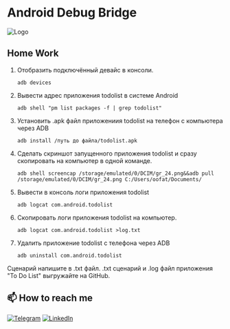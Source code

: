 # Android Debug Bridge
![Logo](https://github.com/SereJaPWNZ/AndroidDebugBridge/blob/master/assert/Logo.png)

## Home Work

 1. Отобразить подключённый девайс в консоли.

        adb devices   

 2. Вывести адрес приложения todolist в системе Android

        adb shell "pm list packages -f | grep todolist"

 3. Установить .apk файл приложениия todolist на телефон с компьютера через  ADB

        adb install /путь до файла/todolist.apk 

 4. Сделать скриншот запущенного приложения todolist и сразу скопировать на компьютер в одной команде.

        adb shell screencap /storage/emulated/0/DCIM/gr_24.png&&adb pull /storage/emulated/0/DCIM/gr_24.png C:/Users/oofat/Documents/

 5. Вывести в консоль логи приложения todolist

        adb logcat com.android.todolist

 6. Скопировать логи приложения todolist на компьютер.

        adb logcat com.android.todolist >log.txt

 7. Удалить приложение todolist с телефона через ADB

        adb uninstall com.android.todolist

Сценарий напишите в .txt файл.
.txt сценарий и .log файл приложения "To Do List" выгружайте на GitHub.
## 📫 How to reach me
[![Telegram](https://img.shields.io/badge/-Telegram-000000?style=for-the-badge&logo=telegram&logoColor=00ff88)](https://t.me/res1stpwnz)
[![LinkedIn](https://img.shields.io/badge/-linkedin-000000?style=for-the-badge&logo=linkedin&logoColor=3955a8)](https://linkedin.com/in/morkovkinsergey)